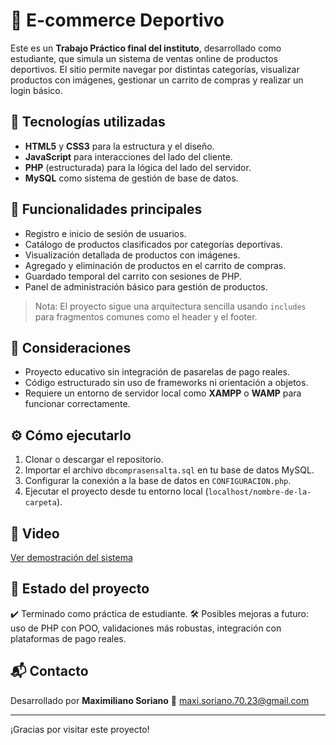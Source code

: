 # 🛒 E-commerce Deportivo

Este es un **Trabajo Práctico final del instituto**, desarrollado como estudiante, que simula un sistema de ventas online de productos deportivos. El sitio permite navegar por distintas categorías, visualizar productos con imágenes, gestionar un carrito de compras y realizar un login básico.

## 🚀 Tecnologías utilizadas

- **HTML5** y **CSS3** para la estructura y el diseño.
- **JavaScript** para interacciones del lado del cliente.
- **PHP** (estructurada) para la lógica del lado del servidor.
- **MySQL** como sistema de gestión de base de datos.

## 🎯 Funcionalidades principales

- Registro e inicio de sesión de usuarios.
- Catálogo de productos clasificados por categorías deportivas.
- Visualización detallada de productos con imágenes.
- Agregado y eliminación de productos en el carrito de compras.
- Guardado temporal del carrito con sesiones de PHP.
- Panel de administración básico para gestión de productos.

> Nota: El proyecto sigue una arquitectura sencilla usando `includes` para fragmentos comunes como el header y el footer.

## 🧪 Consideraciones

- Proyecto educativo sin integración de pasarelas de pago reales.
- Código estructurado sin uso de frameworks ni orientación a objetos.
- Requiere un entorno de servidor local como **XAMPP** o **WAMP** para funcionar correctamente.

## ⚙️ Cómo ejecutarlo

1. Clonar o descargar el repositorio.
2. Importar el archivo `dbcomprasensalta.sql` en tu base de datos MySQL.
3. Configurar la conexión a la base de datos en `CONFIGURACION.php`.
4. Ejecutar el proyecto desde tu entorno local (`localhost/nombre-de-la-carpeta`).

## 📸 Video

[Ver demostración del sistema](https://drive.google.com/file/d/1UQgWJJUqVRUzB8xXD94zxxMYkjds_FcZ/view?usp=sharing)

## 📌 Estado del proyecto

✔️ Terminado como práctica de estudiante.
🛠️ Posibles mejoras a futuro: uso de PHP con POO, validaciones más robustas, integración con plataformas de pago reales.

## 📬 Contacto

Desarrollado por **Maximiliano Soriano**
📧 maxi.soriano.70.23@gmail.com

---

¡Gracias por visitar este proyecto!
